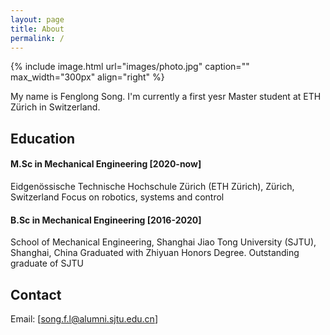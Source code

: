 ```yaml
---
layout: page
title: About
permalink: /
---
```


{% include image.html url="images/photo.jpg" caption="" max_width="300px" align="right" %}

My name is Fenglong Song. I'm currently a first yesr Master student at ETH Zürich in Switzerland.

## Education

#### M.Sc in Mechanical Engineering [2020-now]
Eidgenössische Technische Hochschule Zürich (ETH Zürich), Zürich, Switzerland
Focus on robotics, systems and control

#### B.Sc in Mechanical Engineering [2016-2020]
School of Mechanical Engineering, Shanghai Jiao Tong University (SJTU), Shanghai, China
Graduated with Zhiyuan Honors Degree. Outstanding graduate of SJTU

## Contact
Email: [song.f.l@alumni.sjtu.edu.cn]


[Yavin]: https://en.wikipedia.org/wiki/Yavin
[chewy@rebel.com]: mailto:chewy@rebel.com
